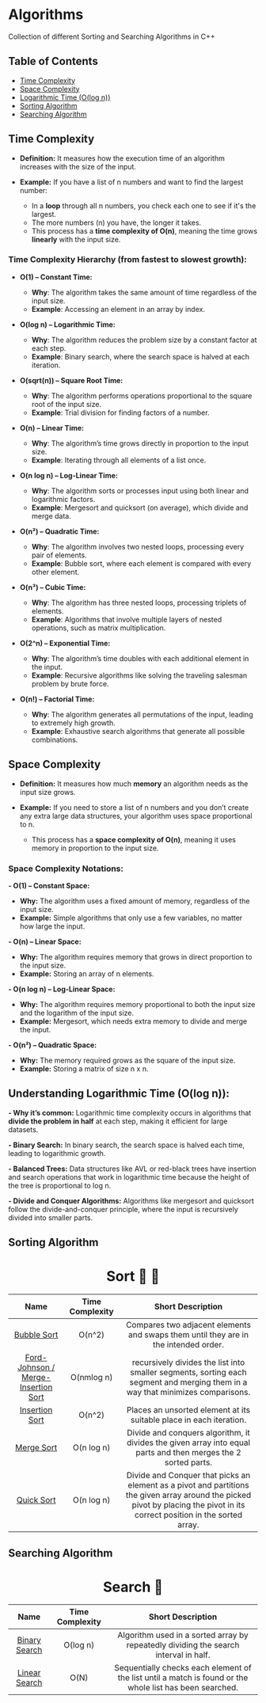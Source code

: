# Algorithms

Collection of different Sorting and Searching Algorithms in C++

## Table of Contents

- [Time Complexity](#time-complexity)
- [Space Complexity](#space-complexity)
- [Logarithmic Time (O(log n))](#understanding-logarithmic-time-olog-n)
- [Sorting Algorithm](#sorting-algorithm)
- [Searching Algorithm](#searching-algorithm)

## Time Complexity

- **Definition:** It measures how the execution time of an algorithm increases with the size of the input. </br>

- **Example:** If you have a list of n numbers and want to find the largest number:
  - In a **loop** through all n numbers, you check each one to see if it's the largest.
  - The more numbers (n) you have, the longer it takes.
  - This process has a **time complexity of O(n)**, meaning the time grows **linearly** with the input size.

### Time Complexity Hierarchy (from fastest to slowest growth):

- **O(1) – Constant Time:**
  - **Why**: The algorithm takes the same amount of time regardless of the input size.
  - **Example**: Accessing an element in an array by index.

- **O(log n) – Logarithmic Time:**
  - **Why**: The algorithm reduces the problem size by a constant factor at each step.
  - **Example**: Binary search, where the search space is halved at each iteration.

- **O(sqrt(n)) – Square Root Time:**
  - **Why**: The algorithm performs operations proportional to the square root of the input size.
  - **Example**: Trial division for finding factors of a number.

- **O(n) – Linear Time:**
  - **Why**: The algorithm’s time grows directly in proportion to the input size.
  - **Example**: Iterating through all elements of a list once.

- **O(n log n) – Log-Linear Time:**
  - **Why**: The algorithm sorts or processes input using both linear and logarithmic factors.
  - **Example**: Mergesort and quicksort (on average), which divide and merge data.

- **O(n²) – Quadratic Time:**
  - **Why**: The algorithm involves two nested loops, processing every pair of elements.
  - **Example**: Bubble sort, where each element is compared with every other element.

- **O(n³) – Cubic Time:**
  - **Why**: The algorithm has three nested loops, processing triplets of elements.
  - **Example**: Algorithms that involve multiple layers of nested operations, such as matrix multiplication.

- **O(2^n) – Exponential Time:**
  - **Why**: The algorithm’s time doubles with each additional element in the input.
  - **Example**: Recursive algorithms like solving the traveling salesman problem by brute force.

- **O(n!) – Factorial Time:**
  - **Why**: The algorithm generates all permutations of the input, leading to extremely high growth.
  - **Example**: Exhaustive search algorithms that generate all possible combinations.

## Space Complexity

- **Definition:** It measures how much **memory** an algorithm needs as the input size grows. </br>

- **Example:** If you need to store a list of n numbers and you don’t create any extra large data structures, your algorithm uses space proportional to n.
  - This process has a **space complexity of O(n)**, meaning it uses memory in proportion to the input size.

### Space Complexity Notations:

**- O(1) – Constant Space:**
  - **Why:** The algorithm uses a fixed amount of memory, regardless of the input size.
  - **Example:** Simple algorithms that only use a few variables, no matter how large the input.

**- O(n) – Linear Space:**
  - **Why:** The algorithm requires memory that grows in direct proportion to the input size.
  - **Example:** Storing an array of n elements.

**- O(n log n) – Log-Linear Space:**
  - **Why:** The algorithm requires memory proportional to both the input size and the logarithm of the input size.
  - **Example:** Mergesort, which needs extra memory to divide and merge the input.

**- O(n²) – Quadratic Space:**
  - **Why:** The memory required grows as the square of the input size.
  - **Example:** Storing a matrix of size n x n.

## Understanding Logarithmic Time (O(log n)):

**- Why it’s common:** Logarithmic time complexity occurs in algorithms that **divide the problem in half** at each step, making it efficient for large datasets.

**- Binary Search:** In binary search, the search space is halved each time, leading to logarithmic growth.

**- Balanced Trees:** Data structures like AVL or red-black trees have insertion and search operations that work in logarithmic time because the height of the tree is proportional to log n.

**- Divide and Conquer Algorithms:** Algorithms like mergesort and quicksort follow the divide-and-conquer principle, where the input is recursively divided into smaller parts.

## Sorting Algorithm

<h1 align="center"> Sort 🔀 📶 </h1>

| Name | Time Complexity | Short Description |
|:-------------:|:---------:|:---------:|
| [Bubble Sort](https://github.com/OsemaFadhel/Algorithms/tree/main/sorting/Bubble%20Sort) | O(n^2) | Compares two adjacent elements and swaps them until they are in the intended order. |
| [Ford-Johnson / Merge-Insertion Sort](https://github.com/OsemaFadhel/Algorithms/tree/main/sorting/Ford%20Johnson) | O(nmlog n) | recursively divides the list into smaller segments, sorting each segment and merging them in a way that minimizes comparisons. |
| [Insertion Sort](https://github.com/OsemaFadhel/Algorithms/tree/main/sorting/Insertion%20Sort) | O(n^2) | Places an unsorted element at its suitable place in each iteration. |
| [Merge Sort](https://github.com/OsemaFadhel/Algorithms/tree/main/sorting/Merge%20Sort) | O(n log n) | Divide and conquers algorithm, it divides the given array into equal parts and then merges the 2 sorted parts.  |
| [Quick Sort](https://github.com/OsemaFadhel/Algorithms/tree/main/sorting/Quick%20Sort) | O(n log n) | Divide and Conquer that picks an element as a pivot and partitions the given array around the picked pivot by placing the pivot in its correct position in the sorted array. |

## Searching Algorithm

<h1 align="center"> Search 🔎</h1>

| Name | Time Complexity | Short Description |
|:-------------:|:---------:|:---------:|
| [Binary Search](https://github.com/OsemaFadhel/Algorithms/tree/main/searching/Binary%20Search) | O(log n) | Algorithm used in a sorted array by repeatedly dividing the search interval in half. |
| [Linear Search](https://github.com/OsemaFadhel/Algorithms/tree/main/searching/Linary%20Search) | O(N) | Sequentially checks each element of the list until a match is found or the whole list has been searched. |



